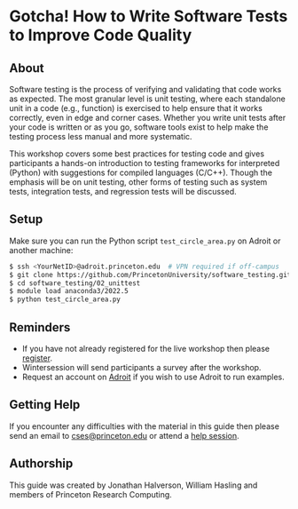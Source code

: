 # Gotcha! How to Write Software Tests to Improve Code Quality

## About

Software testing is the process of verifying and validating that code works as expected. The most granular level is unit testing, where each standalone unit in a code (e.g., function) is exercised to help ensure that it works correctly, even in edge and corner cases. Whether you write unit tests after your code is written or as you go, software tools exist to help make the testing process less manual and more systematic.

This workshop covers some best practices for testing code and gives participants a hands-on introduction to testing frameworks for interpreted (Python) with suggestions for compiled languages (C/C++). Though the emphasis will be on unit testing, other forms of testing such as system tests, integration tests, and regression tests will be discussed.

## Setup

Make sure you can run the Python script `test_circle_area.py` on Adroit or another machine:

```bash
$ ssh <YourNetID>@adroit.princeton.edu  # VPN required if off-campus
$ git clone https://github.com/PrincetonUniversity/software_testing.git
$ cd software_testing/02_unittest
$ module load anaconda3/2022.5
$ python test_circle_area.py
```
<!--
## Attendance

[Link](https://docs.google.com/spreadsheets/d/1IvaQ32-BcRHdQhDz979HX-7U7qjzRDyp/edit#gid=395939115)

## Workshop Survey

Toward the end of the workshop please complete [this survey](http://bit.ly/PUBootcampWinter2021survey).
-->

## Reminders

- If you have not already registered for the live workshop then please [register](https://cglink.me/2gi/r1924494). 
- Wintersession will send participants a survey after the workshop.
- Request an account on [Adroit](https://forms.rc.princeton.edu/registration/?q=adroit) if you wish to use Adroit to run examples.

## Getting Help

If you encounter any difficulties with the material in this guide then please send an email to <a href="mailto:cses@princeton.edu">cses@princeton.edu</a> or attend a <a href="https://researchcomputing.princeton.edu/education/help-sessions">help session</a>.

## Authorship

This guide was created by Jonathan Halverson, William Hasling and members of Princeton Research Computing.
